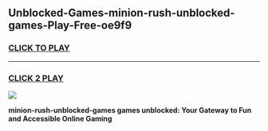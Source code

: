 
## Unblocked-Games-minion-rush-unblocked-games-Play-Free-oe9f9
<h3>
<a href="https://premium76.site?title=minion-rush-unblocked-games&ref=18A1">CLICK TO PLAY</a></h3>
<hr>

<h3>
<a href="https://premium76.site?title=minion-rush-unblocked-games&ref=18A1">CLICK 2 PLAY</a>
  
</h3>

<a href="https://premium76.site?title=minion-rush-unblocked-games&ref=18A1"><img src="https://clearcache.store/games.png"></a>


**minion-rush-unblocked-games games unblocked: Your Gateway to Fun and Accessible Online Gaming**
